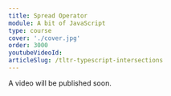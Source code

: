 ```yaml
---
title: Spread Operator
module: A bit of JavaScript
type: course
cover: './cover.jpg'
order: 3000
youtubeVideoId:
articleSlug: /tltr-typescript-intersections
---
```


A video will be published soon.
